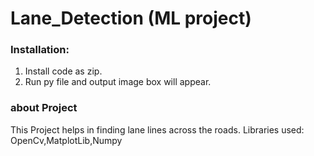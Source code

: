 # Lane_Detection (ML project)
### Installation:
1. Install code as zip.
2. Run py file and output image box will appear.
### about Project
This Project helps in finding lane lines across the roads.
Libraries used: OpenCv,MatplotLib,Numpy
